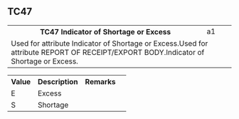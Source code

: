 ## TC47
<table>
 <tr>
  <th>
   TC47 Indicator of Shortage or Excess
  </th>
  <td>
   a1
  </td>
 </tr>
 <tr>
  <td colspan="2">
   Used for attribute Indicator of Shortage or Excess.Used for attribute REPORT OF RECEIPT/EXPORT BODY.Indicator of Shortage or Excess.
  </td>
 </tr>
</table>
<table>
 <tr>
  <th>
   Value
  </th>
  <th>
   Description
  </th>
  <th>
   Remarks
  </th>
 </tr>
 <tr>
  <td>
   E
  </td>
  <td>
   Excess
  </td>
  <td>
  </td>
  <td>
  </td>
 </tr>
 <tr>
  <td>
   S
  </td>
  <td>
   Shortage
  </td>
  <td>
  </td>
  <td>
  </td>
 </tr>
</table>
